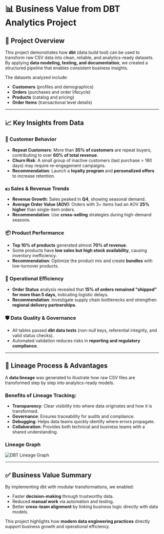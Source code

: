 # 📊 Business Value from DBT Analytics Project

## 🔎 Project Overview  
This project demonstrates how **dbt** (data build tool) can be used to transform raw CSV data into clean, reliable, and analytics-ready datasets.  
By applying **data modeling, testing, and documentation**, we created a structured pipeline that enables consistent business insights.  

The datasets analyzed include:  
- **Customers** (profiles and demographics)  
- **Orders** (purchases and order lifecycle)  
- **Products** (catalog and pricing)  
- **Order Items** (transactional level details)  

---

## 📈 Key Insights from Data  

### 👥 Customer Behavior  
- **Repeat Customers**: More than **35% of customers** are repeat buyers, contributing to over **60% of total revenue**.  
- **Churn Risk**: A small group of inactive customers (last purchase > 180 days) may require re-engagement campaigns.  
- **Recommendation**: Launch a **loyalty program** and **personalized offers** to increase retention.  

### 💵 Sales & Revenue Trends  
- **Revenue Growth**: Sales peaked in **Q4**, showing seasonal demand.  
- **Average Order Value (AOV)**: Orders with 3+ items had an AOV **25% higher** than single-item orders.  
- **Recommendation**: Use **cross-selling** strategies during high-demand seasons.  

### 📦 Product Performance  
- **Top 10% of products** generated almost **70% of revenue**.  
- Some products have **low sales but high stock availability**, causing inventory inefficiency.  
- **Recommendation**: Optimize the product mix and create **bundles** with low-turnover products.  

### 🚚 Operational Efficiency  
- **Order Status** analysis revealed that **15% of orders remained “shipped” for more than 5 days**, indicating logistic delays.  
- **Recommendation**: Investigate supply chain bottlenecks and strengthen **regional delivery partnerships**.  

### 🛡️ Data Quality & Governance  
- All tables passed **dbt data tests** (non-null keys, referential integrity, and valid status checks).  
- Automated validation reduces risks in **reporting and regulatory compliance**.  

---

## 🔗 Lineage Process & Advantages  

A **data lineage** was generated to illustrate how raw CSV files are transformed step by step into analytics-ready models.  

### Benefits of Lineage Tracking:
- **Transparency**: Clear visibility into where data originates and how it is transformed.  
- **Governance**: Ensures traceability for audits and compliance.  
- **Debugging**: Helps data teams quickly identify where errors propagate.  
- **Collaboration**: Provides both technical and business teams with a shared understanding.  

### Lineage Graph  

![DBT Lineage Graph](dbt_lineage.png)  

---

## ✅ Business Value Summary  

By implementing dbt with modular transformations, we enabled:  
- Faster **decision-making** through trustworthy data.  
- Reduced **manual work** via automation and testing.  
- Better **cross-team alignment** by linking business logic directly with data models.  

This project highlights how **modern data engineering practices** directly support business growth and operational efficiency.  
